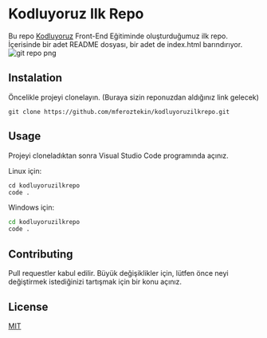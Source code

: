 # Kodluyoruz Ilk Repo
Bu repo [Kodluyoruz](https://kodluyoruz.org/) Front-End Eğitiminde oluşturduğumuz ilk repo. İçerisinde bir adet README dosyası, bir adet de index.html barındırıyor.
![git repo png](./github.png)

## Instalation
Öncelikle projeyi clonelayın. (Buraya sizin reponuzdan aldığınız link gelecek)



```git
git clone https://github.com/mferoztekin/kodluyoruzilkrepo.git
```
## Usage
Projeyi cloneladıktan sonra Visual Studio Code programında açınız.

Linux için:
```linux
cd kodluyoruzilkrepo
code .
```

Windows için:
```cmd
cd kodluyoruzilkrepo
code .
```
## Contributing
Pull requestler kabul edilir. Büyük değişiklikler için, lütfen önce neyi değiştirmek istediğinizi tartışmak için bir konu açınız.
## License
[MIT](https://choosealicense.com/licenses/mit/)
